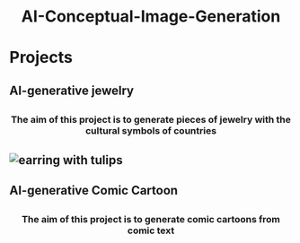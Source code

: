 # <h1 align="center">AI-Conceptual-Image-Generation</h1>
# Projects
## AI-generative jewelry
## <h3 align="center">The aim of this project is to generate pieces of jewelry with the cultural symbols of countries</h3>
![earring with tulips]()
---
## AI-generative Comic Cartoon
## <h3 align="center">The aim of this project is to generate comic cartoons from comic text</h3>
